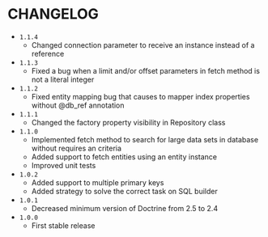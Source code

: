 # CHANGELOG
- `1.1.4`
    * Changed connection parameter to receive an instance instead of a reference
- `1.1.3`
    * Fixed a bug when a limit and/or offset parameters in fetch method is not a literal integer
- `1.1.2`
    * Fixed entity mapping bug that causes to mapper index properties without @db_ref annotation
- `1.1.1`
    * Changed the factory property visibility in Repository class
- `1.1.0`
    * Implemented fetch method to search for large data sets in database without requires an criteria
    * Added support to fetch entities using an entity instance
    * Improved unit tests
- `1.0.2`
    * Added support to multiple primary keys
    * Added strategy to solve the correct task on SQL builder
- `1.0.1`
    * Decreased minimum version of Doctrine from 2.5 to 2.4
- `1.0.0`
    * First stable release
